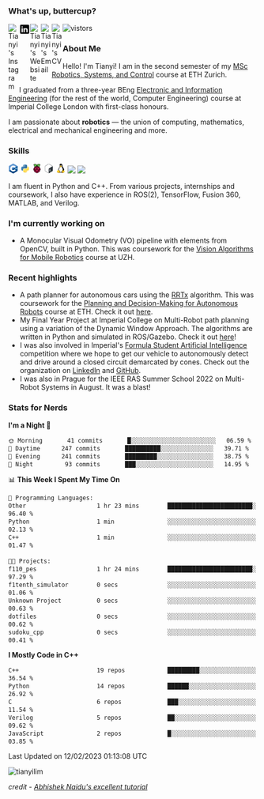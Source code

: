 ### What's up, buttercup?
<a href="https://www.instagram.com/stratosphere._/">
  <img align="left" alt="Tianyi's Instagram" width="22px" src="https://raw.githubusercontent.com/simple-icons/simple-icons/develop/icons/instagram.svg" />
</a>
<a href="https://www.linkedin.com/in/tianyilim/">
  <img align="left" alt="Tianyi's LinkedIn" width="22px" src="https://raw.githubusercontent.com/simple-icons/simple-icons/develop/icons/linkedin.svg" />
</a>
<a href="https://tianyilim.github.io/">
  <img align="left" alt="Tianyi's Website" width="22px" src="https://raw.githubusercontent.com/simple-icons/simple-icons/develop/icons/internetexplorer.svg" />
</a>
<a href="0.tianyi.lim@gmail.com">
  <img align="left" alt="Tianyi's Email" width="22px" src="https://raw.githubusercontent.com/simple-icons/simple-icons/develop/icons/gmail.svg" />
</a>
<a href="https://tianyilim.github.io/assets/TianyiLim_CV.pdf">
  <img align="left" alt="Tianyi's CV" width="22px" src="https://raw.githubusercontent.com/simple-icons/simple-icons/develop/icons/adobeacrobatreader.svg" />
</a>

![vistors](https://visitor-badge.glitch.me/badge?page_id=tianyilim.tianyilim)

### About Me
Hello! I'm Tianyi! I am in the second semester of my [MSc Robotics, Systems, and Control](https://master-robotics.ethz.ch/) course at ETH Zurich.

I graduated from a three-year BEng [Electronic and Information Engineering](https://www.imperial.ac.uk/electrical-engineering/study/undergraduate/electronic-and-information-engineering/) (for the rest of the world, Computer Engineering) course at Imperial College London with first-class honours.

I am passionate about **robotics** &mdash; the union of computing, mathematics, electrical and mechanical engineering and more.

### Skills
<code><img height="20" src="https://raw.githubusercontent.com/devicons/devicon/master/icons/cplusplus/cplusplus-original.svg"></code>
<code><img height="20" src="https://raw.githubusercontent.com/devicons/devicon/master/icons/python/python-original.svg"></code>
<code><img height="20" src="https://raw.githubusercontent.com/devicons/devicon/master/icons/raspberrypi/raspberrypi-original.svg"></code>
<code><img height="20" src="https://raw.githubusercontent.com/devicons/devicon/master/icons/bash/bash-original.svg"></code>
<code><img height="20" src="https://raw.githubusercontent.com/devicons/devicon/master/icons/linux/linux-original.svg"></code>
<code><img height="20" src="https://upload.wikimedia.org/wikipedia/commons/1/15/Robot_Operating_System_logo.svg"></code>
<code><img height="20" src="http://classic.gazebosim.org/assets/logos/gazebo_icon_pos-76b768ca51b0c24a5e5ddeb5a844baf3a3efc83e42affae355ed6ce9326707e4.svg"></code>

I am fluent in Python and C++. From various projects, internships and coursework, I also have experience in ROS(2), TensorFlow, Fusion 360, MATLAB, and Verilog.

### I'm currently working on
- A Monocular Visual Odometry (VO) pipeline with elements from OpenCV, built in Python. This was coursework for the [Vision Algorithms for Mobile Robotics](https://rpg.ifi.uzh.ch/teaching.html) course at UZH.

### Recent highlights
- A path planner for autonomous cars using the [RRTx](https://journals.sagepub.com/doi/abs/10.1177/0278364915594679) algorithm. This was coursework for the [Planning and Decision-Making for Autonomous Robots](https://idsc.ethz.ch/education/lectures/PDM4AR.html) course at ETH. Check it out [here](https://github.com/tianyilim/RRTx).
- My Final Year Project at Imperial College on Multi-Robot path planning using a variation of the Dynamic Window Approach. The algorithms are written in Python and simulated in ROS/Gazebo. Check it out [here](https://github.com/tianyilim/ic-fyp)!
- I was also involved in Imperial's [Formula Student Artificial Intelligence](https://www.imeche.org/events/formula-student/team-information/fs-ai) competition where we hope to get our vehicle to autonomously detect and drive around a closed circuit demarcated by cones. Check out the organization on [LinkedIn](https://www.linkedin.com/company/imperial-driverless/?trk=similar-pages) and [GitHub](https://github.com/Imperial-Driverless).
- I was also in Prague for the IEEE RAS Summer School 2022 on Multi-Robot Systems in August. It was a blast!

### Stats for Nerds
<!--START_SECTION:waka-->
**I'm a Night 🦉** 

```text
🌞 Morning       41 commits       █░░░░░░░░░░░░░░░░░░░░░░░░   06.59 % 
🌆 Daytime      247 commits       ██████████░░░░░░░░░░░░░░░   39.71 % 
🌃 Evening      241 commits       █████████░░░░░░░░░░░░░░░░   38.75 % 
🌙 Night         93 commits       ███░░░░░░░░░░░░░░░░░░░░░░   14.95 % 

```


📊 **This Week I Spent My Time On** 

```text
💬 Programming Languages: 
Other                    1 hr 23 mins        ████████████████████████░   96.40 % 
Python                   1 min               ░░░░░░░░░░░░░░░░░░░░░░░░░   02.13 % 
C++                      1 min               ░░░░░░░░░░░░░░░░░░░░░░░░░   01.47 % 

🐱‍💻 Projects: 
f110_pes                 1 hr 24 mins        ████████████████████████░   97.29 % 
f1tenth_simulator        0 secs              ░░░░░░░░░░░░░░░░░░░░░░░░░   01.06 % 
Unknown Project          0 secs              ░░░░░░░░░░░░░░░░░░░░░░░░░   00.63 % 
dotfiles                 0 secs              ░░░░░░░░░░░░░░░░░░░░░░░░░   00.62 % 
sudoku_cpp               0 secs              ░░░░░░░░░░░░░░░░░░░░░░░░░   00.41 % 

```

**I Mostly Code in C++** 

```text
C++                      19 repos            █████████░░░░░░░░░░░░░░░░   36.54 % 
Python                   14 repos            ██████░░░░░░░░░░░░░░░░░░░   26.92 % 
C                        6 repos             ███░░░░░░░░░░░░░░░░░░░░░░   11.54 % 
Verilog                  5 repos             ██░░░░░░░░░░░░░░░░░░░░░░░   09.62 % 
JavaScript               2 repos             █░░░░░░░░░░░░░░░░░░░░░░░░   03.85 % 

```



 Last Updated on 12/02/2023 01:13:08 UTC
<!--END_SECTION:waka-->
<p align="left"> <img src="https://github-readme-stats.vercel.app/api?username=tianyilim&show_icons=true&theme=gotham" alt="tianyilim" />

*credit - [Abhishek Naidu's excellent tutorial](https://github.com/abhisheknaiidu)*
